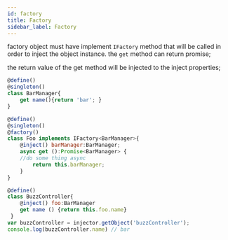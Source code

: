 ```yaml
---
id: factory
title: Factory
sidebar_label: Factory
---
```


factory object must have implement `IFactory` method that will be called in order to inject the object instance.
the `get` method can return promise;

the return value of the get method will be injected to the inject properties;

```javascript
@define()
@singleton()
class BarManager{
    get name(){return 'bar'; }
}

@define()
@singleton()
@factory()
class Foo implements IFactory<BarManager>{
    @inject() barManager:BarManager;
    async get ():Promise<BarManager> {
    //do some thing async
        return this.barManager;
    }
}

@define()
class BuzzController{
    @inject() foo:BarManager
    get name () {return this.foo.name}
 }
var buzzController = injector.getObject('buzzController');
console.log(buzzController.name) // bar
```